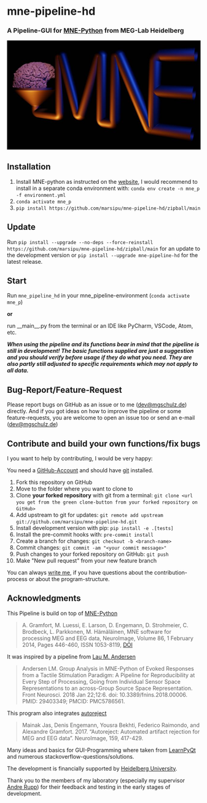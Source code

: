 # mne-pipeline-hd

### A Pipeline-GUI for [MNE-Python](https://mne.tools/stable/index.html)  from MEG-Lab Heidelberg

![mne-pipeline-hd Logo](mne_pipeline_hd/extra/mne_pipeline_logo_evee_smaller.jpg)

## Installation

1. Install MNE-python as instructed on
   the [website](https://www.martinos.org/mne/stable/install_mne_python.html),
   I would recommend to install in a separate conda environment with:
   `conda env create -n mne_p -f environment.yml`
2. `conda activate mne_p`
3. `pip install https://github.com/marsipu/mne-pipeline-hd/zipball/main`

## Update

Run `pip install --upgrade --no-deps --force-reinstall https://github.com/marsipu/mne-pipeline-hd/zipball/main`
for an update to the development version
or `pip install --upgrade mne-pipeline-hd` for the latest release.

## Start

Run `mne_pipeline_hd` in your mne_pipeline-environment (`conda activate mne_p`)

**or**

run \_\_main\_\_.py from the terminal or an IDE like PyCharm, VSCode, Atom,
etc.

***When using the pipeline and its functions bear in mind that the pipeline is
still in development!
The basic functions supplied are just a suggestion and you should verify before
usage if they do what you need.
They are also partly still adjusted to specific requirements which may not
apply to all data.***

## Bug-Report/Feature-Request

Please report bugs on GitHub as an issue or to me (dev@mgschulz.de)
directly.
And if you got ideas on how to improve the pipeline or some feature-requests,
you are welcome to open an issue too or send an e-mail (dev@mgschulz.de)

## Contribute and build your own functions/fix bugs

I you want to help by contributing, I would be very happy:

You need a [GitHub-Account](https://github.com/)
and should
have [git](https://git-scm.com/book/en/v2/Getting-Started-Installing-Git)
installed.

1. Fork this repository on GitHub
2. Move to the folder where you want to clone to
3. Clone **your forked repository** with git from a
   terminal: `git clone <url you get from the green clone-button from your forked repository on GitHub>`
4. Add upstream to git for
   updates: `git remote add upstream git://github.com/marsipu/mne-pipeline-hd.git`
5. Install development version with pip: `pip install -e .[tests]`
6. Install the pre-commit hooks with: `pre-commit install`
7. Create a branch for changes: `git checkout -b <branch-name>`
8. Commit changes: `git commit -am "<your commit message>"`
9. Push changes to your forked repository on GitHub: `git push`
10. Make "New pull request" from your new feature branch

You can always [write me](mailto:dev@mgschulz.de), if you have questions
about the contribution-process
or about the program-structure.

## Acknowledgments

This Pipeline is build on top
of [MNE-Python](https://mne.tools/stable/index.html)
> A. Gramfort, M. Luessi, E. Larson, D. Engemann, D. Strohmeier, C. Brodbeck,
> L. Parkkonen, M. Hämäläinen,
> MNE software for processing MEG and EEG data, NeuroImage, Volume 86, 1
> February 2014, Pages 446-460, ISSN 1053-8119,
> [DOI](https://doi.org/10.1016/j.neuroimage.2013.10.027)

It was inspired by a pipeline
from [Lau M. Andersen](https://doi.org/10.3389/fnins.2018.00006)
> Andersen LM. Group Analysis in MNE-Python of Evoked Responses from a Tactile
> Stimulation Paradigm: A Pipeline for
> Reproducibility at Every Step of Processing, Going from Individual Sensor
> Space Representations to an across-Group
> Source Space Representation. Front Neurosci. 2018 Jan 22;12:6. doi:
> 10.3389/fnins.2018.00006. PMID: 29403349;
> PMCID: PMC5786561.

This program also
integrates [autoreject](https://doi.org/10.1016/j.neuroimage.2017.06.030)
> Mainak Jas, Denis Engemann, Yousra Bekhti, Federico Raimondo, and Alexandre
> Gramfort. 2017.
> “Autoreject: Automated artifact rejection for MEG and EEG data”. NeuroImage,
> 159, 417-429.

Many ideas and basics for GUI-Programming where taken
from [LearnPyQt](https://www.learnpyqt.com/) and numerous
stackoverflow-questions/solutions.

The development is financially supported
by [Heidelberg University](https://www.uni-heidelberg.de/de/forschung/forschungsprofil/fields-of-focus/field-of-focus-i).

Thank you to the members of my laboratory (especially my
supervisor [Andre Rupp](https://www.klinikum.uni-heidelberg.de/personen/pd-dr-phil-andre-rupp-271))
for their feedback and testing in the early stages of development.
